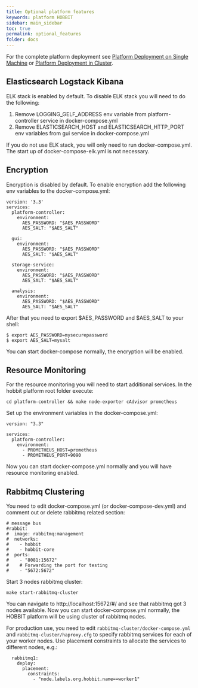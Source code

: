 ```yaml
---
title: Optional platform features
keywords: platform HOBBIT
sidebar: main_sidebar
toc: true
permalink: optional_features
folder: docs
---
```


For the complete platform deployment see [Platform Deployment on Single Machine](/platform_deployment_single_machine) or [Platform Deployment in Cluster](/platform_deployment_cluster).

## Elasticsearch Logstack Kibana

ELK stack is enabled by default. To disable ELK stack you will need to do the following:
1. Remove LOGGING_GELF_ADDRESS env variable from platform-controller service in docker-compose.yml
1. Remove ELASTICSEARCH_HOST and ELASTICSEARCH_HTTP_PORT env variables from gui service in docker-compose.yml

If you do not use ELK stack, you will only need to run docker-compose.yml. The start up of docker-compose-elk.yml is not necessary.

## Encryption

Encryption is disabled by default. To enable encryption add the following env variables to the docker-compose.yml:
```
version: '3.3'
services:
  platform-controller:
    environment:
      AES_PASSWORD: "$AES_PASSWORD"
      AES_SALT: "$AES_SALT"

  gui:
    environment:
      AES_PASSWORD: "$AES_PASSWORD"
      AES_SALT: "$AES_SALT"

  storage-service:
    environment:
      AES_PASSWORD: "$AES_PASSWORD"
      AES_SALT: "$AES_SALT"

  analysis:
    environment:
      AES_PASSWORD: "$AES_PASSWORD"
      AES_SALT: "$AES_SALT"
```

After that you need to export $AES_PASSWORD and $AES_SALT to your shell:
```
$ export AES_PASSWORD=mysecurepassword
$ export AES_SALT=mysalt
```

You can start docker-compose normally, the encryption will be enabled.

## Resource Monitoring

For the resource monitoring you will need to start additional services. In the hobbit platform root folder execute:
```
cd platform-controller && make node-exporter cAdvisor prometheus
```

Set up the environment variables in the docker-compose.yml:
```
version: "3.3"

services:
  platform-controller:
    environment:
      - PROMETHEUS_HOST=prometheus
      - PROMETHEUS_PORT=9090
```

Now you can start docker-compose.yml normally and you will have resource monitoring enabled.

## Rabbitmq Clustering

You need to edit docker-compose.yml (or docker-compose-dev.yml) and comment out or delete rabbitmq related section:

```
# message bus
#rabbit:
#  image: rabbitmq:management
#  networks:
#    - hobbit
#    - hobbit-core
#  ports:
#    - "8081:15672"
#    # Forwarding the port for testing
#    - "5672:5672"
```

Start 3 nodes rabbitmq cluster:
```
make start-rabbitmq-cluster
```

You can navigate to http://localhost:15672/#/ and see that rabbitmq got 3 nodes available.
Now you can start docker-compose.yml normally, the HOBBIT platform will be using cluster of rabbitmq nodes.

For production use, you need to edit `rabbitmq-cluster/docker-compose.yml` and `rabbitmq-cluster/haproxy.cfg` to specify rabbitmq services for each of your worker nodes. Use placement constraints to allocate the services to different nodes, e.g.:
```
  rabbitmq1:
    deploy:
      placement:
        constraints:
          - "node.labels.org.hobbit.name==worker1"
```